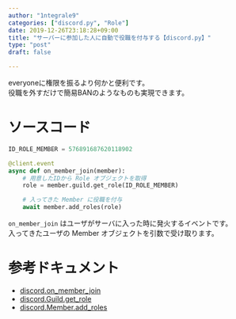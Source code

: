 ```yaml
---
author: "1ntegrale9"
categories: ["discord.py", "Role"]
date: 2019-12-26T23:18:28+09:00
title: "サーバーに参加した人に自動で役職を付与する【discord.py】"
type: "post"
draft: false

---
```


everyoneに権限を振るより何かと便利です。  
役職を外すだけで簡易BANのようなものも実現できます。

# ソースコード

```python
ID_ROLE_MEMBER = 576891687620118902

@client.event
async def on_member_join(member):
    # 用意したIDから Role オブジェクトを取得
    role = member.guild.get_role(ID_ROLE_MEMBER)

    # 入ってきた Member に役職を付与
    await member.add_roles(role)
```

`on_member_join` はユーザがサーバに入った時に発火するイベントです。  
入ってきたユーザの Member オブジェクトを引数で受け取ります。

# 参考ドキュメント

- [discord.on_member_join](https://discordpy.readthedocs.io/ja/stable/api.html#discord.on_member_join)
- [discord.Guild.get_role](https://discordpy.readthedocs.io/ja/stable/api.html#discord.Guild.get_role)
- [discord.Member.add_roles](https://discordpy.readthedocs.io/ja/stable/api.html#discord.Member.add_roles)
